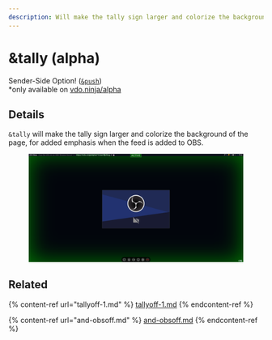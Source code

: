 ```yaml
---
description: Will make the tally sign larger and colorize the background of the page
---
```


# \&tally (alpha)

Sender-Side Option! ([`&push`](../../source-settings/push.md))\
\*only available on [vdo.ninja/alpha](https://vdo.ninja/alpha/)

## Details

`&tally` will make the tally sign larger and colorize the background of the page, for added emphasis when the feed is added to OBS.

<figure><img src="../../.gitbook/assets/image (1).png" alt=""><figcaption></figcaption></figure>

## Related

{% content-ref url="tallyoff-1.md" %}
[tallyoff-1.md](tallyoff-1.md)
{% endcontent-ref %}

{% content-ref url="and-obsoff.md" %}
[and-obsoff.md](and-obsoff.md)
{% endcontent-ref %}
